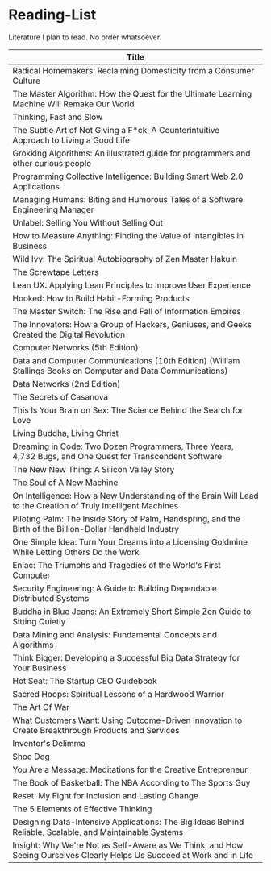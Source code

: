 # Reading-List
Literature I plan to read. No order whatsoever.

|Title |
|------|
|Radical Homemakers: Reclaiming Domesticity from a Consumer Culture|
|The Master Algorithm: How the Quest for the Ultimate Learning Machine Will Remake Our World|
|Thinking, Fast and Slow|
|The Subtle Art of Not Giving a F*ck: A Counterintuitive Approach to Living a Good Life|
|Grokking Algorithms: An illustrated guide for programmers and other curious people|
|Programming Collective Intelligence: Building Smart Web 2.0 Applications|
|Managing Humans: Biting and Humorous Tales of a Software Engineering Manager|
|Unlabel: Selling You Without Selling Out|
|How to Measure Anything: Finding the Value of Intangibles in Business|
|Wild Ivy: The Spiritual Autobiography of Zen Master Hakuin|
|The Screwtape Letters|
|Lean UX: Applying Lean Principles to Improve User Experience|
|Hooked: How to Build Habit-Forming Products|
|The Master Switch: The Rise and Fall of Information Empires|
|The Innovators: How a Group of Hackers, Geniuses, and Geeks Created the Digital Revolution|
|Computer Networks (5th Edition)|
|Data and Computer Communications (10th Edition) (William Stallings Books on Computer and Data Communications​)|
|Data Networks (2nd Edition)|
|The Secrets of Casanova|
|This Is Your Brain on Sex: The Science Behind the Search for Love|
|Living Buddha, Living Christ|
|Dreaming in Code: Two Dozen Programmers, Three Years, 4,732 Bugs, and One Quest for Transcendent Software|
|The New New Thing: A Silicon Valley Story|
|The Soul of A New Machine|
|On Intelligence: How a New Understanding of the Brain Will Lead to the Creation of Truly Intelligent Machines|
|Piloting Palm: The Inside Story of Palm, Handspring, and the Birth of the Billion-Dollar Handheld Industry|
|One Simple Idea: Turn Your Dreams into a Licensing Goldmine While Letting Others Do the Work|
|Eniac: The Triumphs and Tragedies of the World's First Computer|
|Security Engineering: A Guide to Building Dependable Distributed Systems|
|Buddha in Blue Jeans: An Extremely Short Simple Zen Guide to Sitting Quietly|
|Data Mining and Analysis: Fundamental Concepts and Algorithms|
|Think Bigger: Developing a Successful Big Data Strategy for Your Business|
|Hot Seat: The Startup CEO Guidebook|
|Sacred Hoops: Spiritual Lessons of a Hardwood Warrior|
|The Art Of War|
|What Customers Want: Using Outcome-Driven Innovation to Create Breakthrough Products and Services|
|Inventor's Delimma|
|Shoe Dog|
|You Are a Message: Meditations for the Creative Entrepreneur|
|The Book of Basketball: The NBA According to The Sports Guy|
|Reset: My Fight for Inclusion and Lasting Change|
|The 5 Elements of Effective Thinking|
|Designing Data-Intensive Applications: The Big Ideas Behind Reliable, Scalable, and Maintainable Systems|
|Insight: Why We're Not as Self-Aware as We Think, and How Seeing Ourselves Clearly Helps Us Succeed at Work and in Life|
